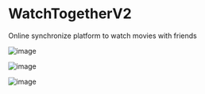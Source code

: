 # WatchTogetherV2
Online synchronize platform to watch movies with friends

![image](https://github.com/Suleiman700/WatchTogetherV2/assets/25286081/e23a4efb-1945-4dc2-8ef8-b5a89f3dacba)

![image](https://github.com/Suleiman700/WatchTogetherV2/assets/25286081/2dd5fa7c-c39e-4c1d-812a-1b62bdaaff23)

![image](https://github.com/Suleiman700/WatchTogetherV2/assets/25286081/2477cd67-f326-4f14-8d28-fea3092cd073)
